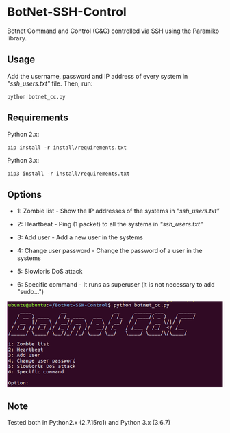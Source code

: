 # BotNet-SSH-Control
Botnet Command and Control (C&amp;C) controlled via SSH using the Paramiko library.

## Usage

Add the username, password and IP address of every system in *"ssh_users.txt"* file. Then, run:

```
python botnet_cc.py
```


## Requirements

Python 2.x:

```
pip install -r install/requirements.txt
```

Python 3.x:

```
pip3 install -r install/requirements.txt
```


## Options

- 1: Zombie list - Show the IP addresses of the systems in *"ssh_users.txt"*

- 2: Heartbeat - Ping (1 packet) to all the systems in *"ssh_users.txt"*

- 3: Add user - Add a new user in the systems

- 4: Change user password - Change the password of a user in the systems

- 5: Slowloris DoS attack 

- 6: Specific command - It runs as superuser (it is not necessary to add "sudo...")


![Screenshot](images/Screenshot_1.png)



## Note

Tested both in Python2.x (2.7.15rc1) and Python 3.x (3.6.7)
